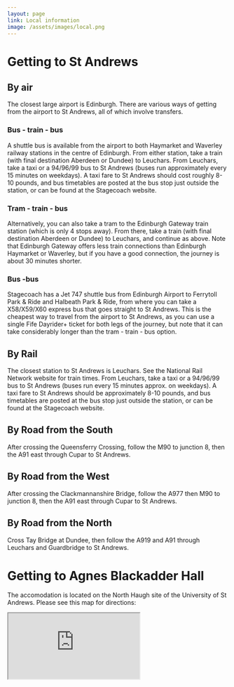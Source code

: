 ```yaml
---
layout: page
link: Local information
image: /assets/images/local.png
---
```


# Getting to St Andrews

## By air

The closest large airport is Edinburgh. There are various ways of 
getting from the airport to St Andrews, all of which involve transfers.

### Bus - train - bus

A shuttle bus is available from the airport to both Haymarket and 
Waverley railway stations in the centre of Edinburgh. From either 
station, take a train (with final destination Aberdeen or Dundee) to 
Leuchars. From Leuchars, take a taxi or a 94/96/99 bus to St Andrews 
(buses run approximately every 15 minutes on weekdays). A taxi fare to 
St Andrews should cost roughly 8-10 pounds, and bus timetables are 
posted at the bus stop just outside the station, or can be found at the 
Stagecoach website.

### Tram - train - bus

Alternatively, you can also take a tram to the Edinburgh Gateway train 
station (which is only 4 stops away). From there, take a train (with 
final destination Aberdeen or Dundee) to Leuchars, and continue as 
above. Note that Edinburgh Gateway offers less train connections than 
Edinburgh Haymarket or Waverley, but if you have a good connection, the 
journey is about 30 minutes shorter.

### Bus -bus

Stagecoach has a Jet 747 shuttle bus from Edinburgh Airport to Ferrytoll 
Park & Ride and Halbeath Park & Ride, from where you can take a 
X58/X59/X60 express bus that goes straight to St Andrews. This is the 
cheapest way to travel from the airport to St Andrews, as you can use a 
single Fife Dayrider+ ticket for both legs of the journey, but note that 
it can take considerably longer than the tram - train - bus option.

## By Rail

The closest station to St Andrews is Leuchars. See the National Rail 
Network website for train times. From Leuchars, take a taxi or a 
94/96/99 bus to St Andrews (buses run every 15 minutes approx. on 
weekdays). A taxi fare to St Andrews should be approximately 8-10 
pounds, and bus timetables are posted at the bus stop just outside the 
station, or can be found at the Stagecoach website.

## By Road from the South

After crossing the Queensferry Crossing, follow the M90 to junction 8, 
then the A91 east through Cupar to St Andrews.

## By Road from the West

After crossing the Clackmannanshire Bridge, follow the A977 then M90 to 
junction 8, then the A91 east through Cupar to St Andrews.

## By Road from the North

Cross Tay Bridge at Dundee, then follow the A919 and A91 through 
Leuchars and Guardbridge to St Andrews.

# Getting to Agnes Blackadder Hall

The accomodation is located on the North Haugh site of the University of 
St Andrews. Please see this map for directions:

<iframe src="https://www.google.com/maps/embed?pb=!1m18!1m12!1m3!1d2211.392719434403!2d-2.816249748175216!3d56.34030818061991!2m3!1f0!2f0!3f0!3m2!1i1024!2i768!4f13.1!3m3!1m2!1s0x488657829e5cbb3f%3A0xc253a6b45fc4cc48!2sAgnes+Blackadder+Hall!5e0!3m2!1sen!2suk!4v1549471782531"
        class="custom-map"></iframe>
